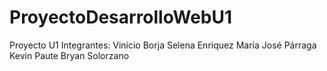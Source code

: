 # ProyectoDesarrolloWebU1
Proyecto U1
Integrantes:
Vinicio Borja
Selena Enriquez
María José Párraga
Kevin Paute
Bryan Solorzano
